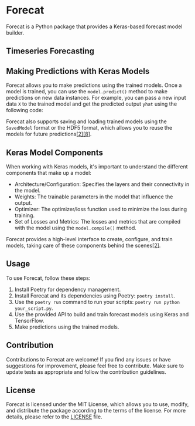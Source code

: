 # Forecat

Forecat is a Python package that provides a Keras-based forecast model builder.

## Timeseries Forecasting 

## Making Predictions with Keras Models

Forecat allows you to make predictions using the trained models. Once a model is trained, you can use the `model.predict()` method to make predictions on new data instances. For example, you can pass a new input data `X` to the trained model and get the predicted output `yhat` using the following code:


Forecat also supports saving and loading trained models using the `SavedModel` format or the HDF5 format, which allows you to reuse the models for future predictions[[2]](https://stackoverflow.com/questions/31914161/how-to-convert-rmd-into-md-in-r-studio)[[8]](https://docs.readme.com/rdmd/docs).

## Keras Model Components

When working with Keras models, it's important to understand the different components that make up a model:

- Architecture/Configuration: Specifies the layers and their connectivity in the model.
- Weights: The trainable parameters in the model that influence the output.
- Optimizer: The optimizer/loss function used to minimize the loss during training.
- Set of Losses and Metrics: The losses and metrics that are compiled with the model using the `model.compile()` method.

Forecat provides a high-level interface to create, configure, and train models, taking care of these components behind the scenes[[2]](https://stackoverflow.com/questions/31914161/how-to-convert-rmd-into-md-in-r-studio).

## Usage

To use Forecat, follow these steps:

1. Install Poetry for dependency management.
2. Install Forecat and its dependencies using Poetry: `poetry install`.
3. Use the `poetry run` command to run your scripts: `poetry run python your_script.py`.
4. Use the provided API to build and train forecast models using Keras and TensorFlow.
5. Make predictions using the trained models.

## Contribution

Contributions to Forecat are welcome! If you find any issues or have suggestions for improvement, please feel free to contribute. Make sure to update tests as appropriate and follow the contribution guidelines.

## License

Forecat is licensed under the MIT License, which allows you to use, modify, and distribute the package according to the terms of the license. For more details, please refer to the [LICENSE](LICENSE) file.

